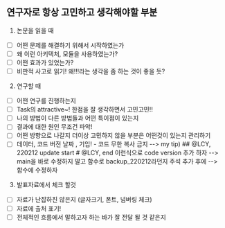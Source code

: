 ## 연구자로 항상 고민하고 생각해야할 부분
1. 논문을 읽을 때
- [ ] 어떤 문제를 해결하기 위해서 시작하였는가
- [ ] 왜 이런 아키텍처, 모듈을 사용하였는가?
- [ ] 어떤 효과가 있었는가?
- [ ] 비판적 사고로 읽기! 왜!!!라는 생각을 좀 하는 것이 좋을 듯?
2. 연구할 때
- [ ] 어떤 연구를 진행하는지
- [ ] Task의 attractive~! 한점을 잘 생각하면서 고민고민!!
- [ ] 나의 방법이 다른 방법들과 어떤 특이점이 있는지
- [ ] 결과에 대한 원인 무조건 파악!
- [ ] 어떤 방향으로 나갈지 더이상 고민하지 않을 부분은 어떤것이 있는지 관리하기 
- [ ] 데이터, 코드 버전 날짜 , 기입! - 코드 무한 복사 금지
-->  my tip) ## @LCY, 220212 update start  # @LCY, end 이런식으로 code version 추가 하자 
--> main을 바로 수정하지 말고 함수로 backup_220212라던지 주석 추가 후에 -->  함수에 수정하자
3. 발표자료에서 체크 할것
- [ ] 자료가 난잡하진 않은지 (글자크기, 폰트, 넘버링 체크)
- [ ] 자료에 출처 표기! 
- [ ] 전체적인 흐름에서 말하고자 하는 바가 잘 전달 될 것 같은지
